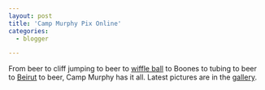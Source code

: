 ```yaml
---
layout: post
title: 'Camp Murphy Pix Online'
categories:
  - blogger

---
```


From beer to cliff jumping to beer to <a href="http://www.wiffleball.com/">wiffle ball</a> to Boones to tubing to beer to <a href="http://www.playbeirut.net/">Beirut</a> to beer, Camp Murphy has it all.  Latest pictures are in the <a href="gallery.aspx">gallery</a>.
